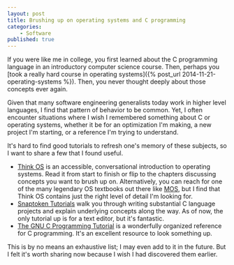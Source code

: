 ```yaml
---
layout: post
title: Brushing up on operating systems and C programming
categories:
    - Software
published: true
---
```


If you were like me in college, you first learned about the C programming language in an introductory computer science course. Then, perhaps you [took a really hard course in operating systems]({% post_url 2014-11-21-operating-systems %}). Then, you never thought deeply about those concepts ever again.

Given that many software engineering generalists today work in higher level languages, I find that pattern of behavior to be common. Yet, I often encounter situations where I wish I remembered something about C or operating systems, whether it be for an optimization I'm making, a new project I'm starting, or a reference I'm trying to understand.

It's hard to find good tutorials to refresh one's memory of these subjects, so I want to share a few that I found useful.

- [Think OS](http://greenteapress.com/thinkos/thinkos.pdf) is an accessible, conversational introduction to operating systems. Read it from start to finish or flip to the chapters discussing concepts you want to brush up on. Alternatively, you can reach for one of the many legendary OS textbooks out there like [MOS](https://en.wikipedia.org/wiki/Modern_Operating_Systems), but I find that Think OS contains just the right level of detail I'm looking for.
- [Snaptoken Tutorials](https://viewsourcecode.org/snaptoken/) walk you through writing substantial C language projects and explain underlying concepts along the way. As of now, the only tutorial up is for a text editor, but it's fantastic.
- [The GNU C Programming Tutorial](http://crasseux.com/books/ctutorial/) is a wonderfully organized reference for C programming. It's an excellent resource to look something up.

This is by no means an exhaustive list; I may even add to it in the future. But I felt it's worth sharing now because I wish I had discovered them earlier.

